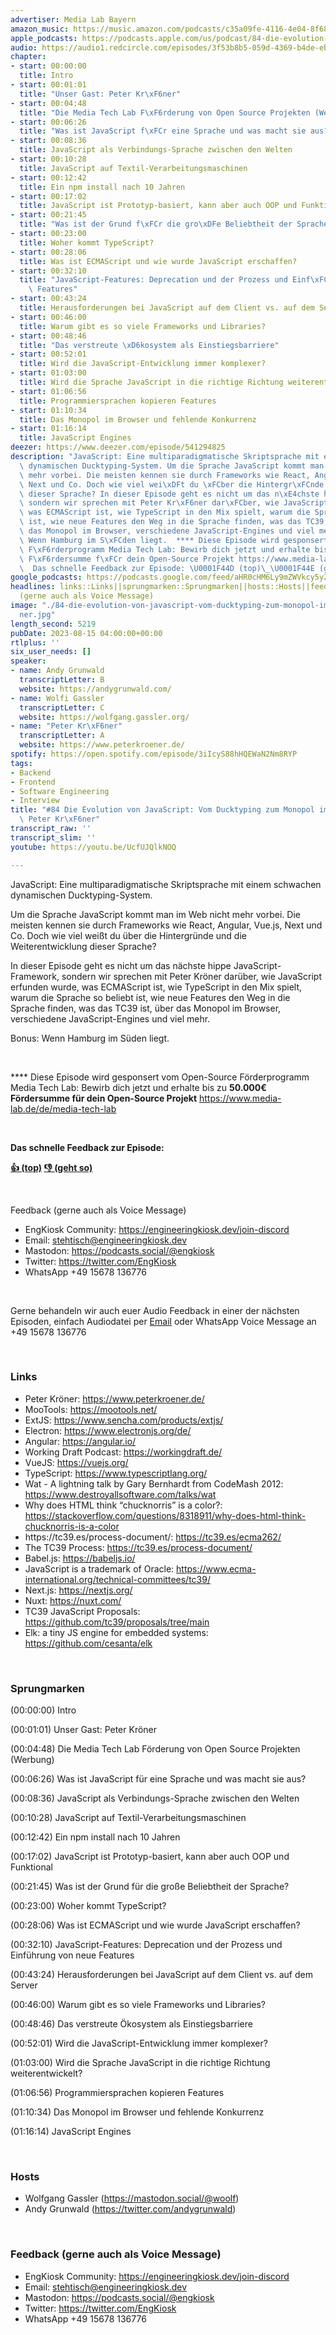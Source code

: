 ```yaml
---
advertiser: Media Lab Bayern
amazon_music: https://music.amazon.com/podcasts/c35a09fe-4116-4e04-8f68-77d61b112e46/episodes/5a38dcbb-d183-4a93-baeb-bf39937c2b7c/engineering-kiosk-84-die-evolution-von-javascript-vom-ducktyping-zum-monopol-im-browser-mit-peter-kr%C3%B6ner
apple_podcasts: https://podcasts.apple.com/us/podcast/84-die-evolution-von-javascript-vom-ducktyping-zum/id1603082924?i=1000624471764&uo=4
audio: https://audio1.redcircle.com/episodes/3f53b8b5-059d-4369-b4de-ebfd7f0f9444/stream.mp3
chapter:
- start: 00:00:00
  title: Intro
- start: 00:01:01
  title: "Unser Gast: Peter Kr\xF6ner"
- start: 00:04:48
  title: "Die Media Tech Lab F\xF6rderung von Open Source Projekten (Werbung)"
- start: 00:06:26
  title: "Was ist JavaScript f\xFCr eine Sprache und was macht sie aus?"
- start: 00:08:36
  title: JavaScript als Verbindungs-Sprache zwischen den Welten
- start: 00:10:28
  title: JavaScript auf Textil-Verarbeitungsmaschinen
- start: 00:12:42
  title: Ein npm install nach 10 Jahren
- start: 00:17:02
  title: JavaScript ist Prototyp-basiert, kann aber auch OOP und Funktional
- start: 00:21:45
  title: "Was ist der Grund f\xFCr die gro\xDFe Beliebtheit der Sprache?"
- start: 00:23:00
  title: Woher kommt TypeScript?
- start: 00:28:06
  title: Was ist ECMAScript und wie wurde JavaScript erschaffen?
- start: 00:32:10
  title: "JavaScript-Features: Deprecation und der Prozess und Einf\xFChrung von neue\
    \ Features"
- start: 00:43:24
  title: Herausforderungen bei JavaScript auf dem Client vs. auf dem Server
- start: 00:46:00
  title: Warum gibt es so viele Frameworks und Libraries?
- start: 00:48:46
  title: "Das verstreute \xD6kosystem als Einstiegsbarriere"
- start: 00:52:01
  title: Wird die JavaScript-Entwicklung immer komplexer?
- start: 01:03:00
  title: Wird die Sprache JavaScript in die richtige Richtung weiterentwickelt?
- start: 01:06:56
  title: Programmiersprachen kopieren Features
- start: 01:10:34
  title: Das Monopol im Browser und fehlende Konkurrenz
- start: 01:16:14
  title: JavaScript Engines
deezer: https://www.deezer.com/episode/541294825
description: "JavaScript: Eine multiparadigmatische Skriptsprache mit einem schwachen\
  \ dynamischen Ducktyping-System. Um die Sprache JavaScript kommt man im Web nicht\
  \ mehr vorbei. Die meisten kennen sie durch Frameworks wie React, Angular, Vue.js,\
  \ Next und Co. Doch wie viel wei\xDFt du \xFCber die Hintergr\xFCnde und die Weiterentwicklung\
  \ dieser Sprache? In dieser Episode geht es nicht um das n\xE4chste hippe JavaScript-Framework,\
  \ sondern wir sprechen mit Peter Kr\xF6ner dar\xFCber, wie JavaScript erfunden wurde,\
  \ was ECMAScript ist, wie TypeScript in den Mix spielt, warum die Sprache so beliebt\
  \ ist, wie neue Features den Weg in die Sprache finden, was das TC39 ist, \xFCber\
  \ das Monopol im Browser, verschiedene JavaScript-Engines und viel mehr. Bonus:\
  \ Wenn Hamburg im S\xFCden liegt.  **** Diese Episode wird gesponsert vom Open-Source\
  \ F\xF6rderprogramm Media Tech Lab: Bewirb dich jetzt und erhalte bis zu 50.000\u20AC\
  \ F\xF6rdersumme f\xFCr dein Open-Source Projekt https://www.media-lab.de/de/media-tech-lab\
  \  Das schnelle Feedback zur Episode: \U0001F44D (top)\_\U0001F44E (geht so)"
google_podcasts: https://podcasts.google.com/feed/aHR0cHM6Ly9mZWVkcy5yZWRjaXJjbGUuY29tLzBlY2ZkZmQ3LWZkYTEtNGMzZC05NTE1LTQ3NjcyN2Y5ZGY1ZQ/episode/YzA3ZWNkOWMtZjRjZi00YWExLTgyYmMtY2U3OWEyMGM3MDYy?sa=X&ved=2ahUKEwjAkqSi5d2AAxWb6ckDHT8rD1AQkfYCegQIARAF
headlines: links::Links||sprungmarken::Sprungmarken||hosts::Hosts||feedback-gerne-auch-als-voice-message::Feedback
  (gerne auch als Voice Message)
image: "./84-die-evolution-von-javascript-vom-ducktyping-zum-monopol-im-browser-mit-peter-kr\xF6\
  ner.jpg"
length_second: 5219
pubDate: 2023-08-15 04:00:00+00:00
rtlplus: ''
six_user_needs: []
speaker:
- name: Andy Grunwald
  transcriptLetter: B
  website: https://andygrunwald.com/
- name: Wolfi Gassler
  transcriptLetter: C
  website: https://wolfgang.gassler.org/
- name: "Peter Kr\xF6ner"
  transcriptLetter: A
  website: https://www.peterkroener.de/
spotify: https://open.spotify.com/episode/3iIcyS88hHQEWaN2Nm8RYP
tags:
- Backend
- Frontend
- Software Engineering
- Interview
title: "#84 Die Evolution von JavaScript: Vom Ducktyping zum Monopol im Browser mit\
  \ Peter Kr\xF6ner"
transcript_raw: ''
transcript_slim: ''
youtube: https://youtu.be/UcfUJQlkNOQ

---
```

<p>JavaScript: Eine multiparadigmatische Skriptsprache mit einem schwachen dynamischen Ducktyping-System.</p><p>Um die Sprache JavaScript kommt man im Web nicht mehr vorbei. Die meisten kennen sie durch Frameworks wie React, Angular, Vue.js, Next und Co. Doch wie viel weißt du über die Hintergründe und die Weiterentwicklung dieser Sprache?</p><p>In dieser Episode geht es nicht um das nächste hippe JavaScript-Framework, sondern wir sprechen mit Peter Kröner darüber, wie JavaScript erfunden wurde, was ECMAScript ist, wie TypeScript in den Mix spielt, warum die Sprache so beliebt ist, wie neue Features den Weg in die Sprache finden, was das TC39 ist, über das Monopol im Browser, verschiedene JavaScript-Engines und viel mehr.</p><p>Bonus: Wenn Hamburg im Süden liegt.</p><p><br></p><p>**** Diese Episode wird gesponsert vom Open-Source Förderprogramm Media Tech Lab: Bewirb dich jetzt und erhalte bis zu <strong>50.000€ Fördersumme für dein Open-Source Projekt</strong> <a href="https://www.media-lab.de/de/media-tech-lab" rel="nofollow">https://www.media-lab.de/de/media-tech-lab</a></p><p><br></p><p><strong>Das schnelle Feedback zur Episode:</strong></p><p><a href="https://api.openpodcast.dev/feedback/84/upvote" rel="nofollow"><strong>👍 (top)</strong></a><strong> </strong><a href="https://api.openpodcast.dev/feedback/84/downvote" rel="nofollow"><strong>👎 (geht so)</strong></a></p><p><br></p><p>Feedback (gerne auch als Voice Message)</p><ul><li>EngKiosk Community: <a href="https://engineeringkiosk.dev/join-discord">https://engineeringkiosk.dev/join-discord</a> </li><li>Email: <a href="mailto:stehtisch@engineeringkiosk.dev" rel="nofollow">stehtisch@engineeringkiosk.dev</a></li><li>Mastodon: <a href="https://podcasts.social/@engkiosk" rel="nofollow">https://podcasts.social/@engkiosk</a></li><li>Twitter: <a href="https://twitter.com/EngKiosk" rel="nofollow">https://twitter.com/EngKiosk</a></li><li>WhatsApp +49 15678 136776</li></ul><p><br></p><p>Gerne behandeln wir auch euer Audio Feedback in einer der nächsten Episoden, einfach Audiodatei per <a href="https://engineeringkiosk.dev/kontakt/">Email</a> oder WhatsApp Voice Message an +49 15678 136776</p><p><br></p><h3 id="links">Links</h3><ul><li>Peter Kröner: <a href="https://www.peterkroener.de/" rel="nofollow">https://www.peterkroener.de/</a></li><li>MooTools: <a href="https://mootools.net/" rel="nofollow">https://mootools.net/</a></li><li>ExtJS: <a href="https://www.sencha.com/products/extjs/" rel="nofollow">https://www.sencha.com/products/extjs/</a></li><li>Electron: <a href="https://www.electronjs.org/de/" rel="nofollow">https://www.electronjs.org/de/</a></li><li>Angular: <a href="https://angular.io/" rel="nofollow">https://angular.io/</a></li><li>Working Draft Podcast: <a href="https://workingdraft.de/" rel="nofollow">https://workingdraft.de/</a></li><li>VueJS: <a href="https://vuejs.org/" rel="nofollow">https://vuejs.org/</a></li><li>TypeScript: <a href="https://www.typescriptlang.org/" rel="nofollow">https://www.typescriptlang.org/</a></li><li>Wat - A lightning talk by Gary Bernhardt from CodeMash 2012: <a href="https://www.destroyallsoftware.com/talks/wat" rel="nofollow">https://www.destroyallsoftware.com/talks/wat</a></li><li>Why does HTML think “chucknorris” is a color?: <a href="https://stackoverflow.com/questions/8318911/why-does-html-think-chucknorris-is-a-color" rel="nofollow">https://stackoverflow.com/questions/8318911/why-does-html-think-chucknorris-is-a-color</a></li><li>https://tc39.es/process-document/: <a href="https://tc39.es/ecma262/" rel="nofollow">https://tc39.es/ecma262/</a></li><li>The TC39 Process: <a href="https://tc39.es/process-document/" rel="nofollow">https://tc39.es/process-document/</a></li><li>Babel.js: <a href="https://babeljs.io/" rel="nofollow">https://babeljs.io/</a></li><li>JavaScript is a trademark of Oracle: <a href="https://www.ecma-international.org/technical-committees/tc39/" rel="nofollow">https://www.ecma-international.org/technical-committees/tc39/</a></li><li>Next.js: <a href="https://nextjs.org/" rel="nofollow">https://nextjs.org/</a></li><li>Nuxt: <a href="https://nuxt.com/" rel="nofollow">https://nuxt.com/</a></li><li>TC39 JavaScript Proposals: <a href="https://github.com/tc39/proposals/tree/main" rel="nofollow">https://github.com/tc39/proposals/tree/main</a></li><li>Elk: a tiny JS engine for embedded systems: <a href="https://github.com/cesanta/elk" rel="nofollow">https://github.com/cesanta/elk</a></li></ul><p><br></p><h3 id="sprungmarken">Sprungmarken</h3><p><span>(00:00:00) Intro</span></p><p><span>(00:01:01) Unser Gast: Peter Kröner</span></p><p><span>(00:04:48) Die Media Tech Lab Förderung von Open Source Projekten (Werbung)</span></p><p><span>(00:06:26) Was ist JavaScript für eine Sprache und was macht sie aus?</span></p><p><span>(00:08:36) JavaScript als Verbindungs-Sprache zwischen den Welten</span></p><p><span>(00:10:28) JavaScript auf Textil-Verarbeitungsmaschinen</span></p><p><span>(00:12:42) Ein npm install nach 10 Jahren</span></p><p><span>(00:17:02) JavaScript ist Prototyp-basiert, kann aber auch OOP und Funktional</span></p><p><span>(00:21:45) Was ist der Grund für die große Beliebtheit der Sprache?</span></p><p><span>(00:23:00) Woher kommt TypeScript?</span></p><p><span>(00:28:06) Was ist ECMAScript und wie wurde JavaScript erschaffen?</span></p><p><span>(00:32:10) JavaScript-Features: Deprecation und der Prozess und Einführung von neue Features</span></p><p><span>(00:43:24) Herausforderungen bei JavaScript auf dem Client vs. auf dem Server</span></p><p><span>(00:46:00) Warum gibt es so viele Frameworks und Libraries?</span></p><p><span>(00:48:46) Das verstreute Ökosystem als Einstiegsbarriere</span></p><p><span>(00:52:01) Wird die JavaScript-Entwicklung immer komplexer?</span></p><p><span>(01:03:00) Wird die Sprache JavaScript in die richtige Richtung weiterentwickelt?</span></p><p><span>(01:06:56) Programmiersprachen kopieren Features</span></p><p><span>(01:10:34) Das Monopol im Browser und fehlende Konkurrenz</span></p><p><span>(01:16:14) JavaScript Engines</span></p><p><br></p><h3 id="hosts">Hosts</h3><ul><li>Wolfgang Gassler (<a href="https://mastodon.social/@woolf" rel="nofollow">https://mastodon.social/@woolf</a>)</li><li>Andy Grunwald (<a href="https://twitter.com/andygrunwald" rel="nofollow">https://twitter.com/andygrunwald</a>)</li></ul><p><br></p><h3 id="feedback-gerne-auch-als-voice-message">Feedback (gerne auch als Voice Message)</h3><ul><li>EngKiosk Community: <a href="https://engineeringkiosk.dev/join-discord">https://engineeringkiosk.dev/join-discord</a> </li><li>Email: <a href="mailto:stehtisch@engineeringkiosk.dev" rel="nofollow">stehtisch@engineeringkiosk.dev</a></li><li>Mastodon: <a href="https://podcasts.social/@engkiosk" rel="nofollow">https://podcasts.social/@engkiosk</a></li><li>Twitter: <a href="https://twitter.com/EngKiosk" rel="nofollow">https://twitter.com/EngKiosk</a></li><li>WhatsApp +49 15678 136776</li></ul>